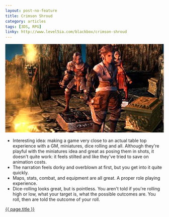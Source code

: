 ```yaml
---
layout: post-no-feature
title: Crimson Shroud
category: articles
tags: [3DS, RPG]
linky: http://www.level5ia.com/blackbox/crimson-shroud
---
```


<a href="{{page.linky}}">![{{ page.title }}](/images/crimson-shroud.jpg)</a>

* Interesting idea: making a game very close to an actual table top experience with a GM, miniatures, dice rolling and all. Although they're playful with the miniatures idea and great as posing them in shots, it doesn't quite work: it feels stilted and like they've tried to save on animation costs.
* The narration feels dorky and overblown at first, but you get into it quite quickly.
* Maps, stats, combat, and equipment are all great. A proper role playing experience.
* Dice-rolling looks great, but is pointless. You aren't told if you're rolling high or low, what your target is, what the possible outcomes are. You roll, then are told the outcome of your roll.

[{{ page.title }}]({{page.linky}})
